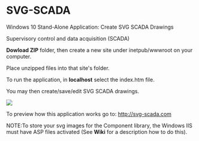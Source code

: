 # SVG-SCADA
Windows 10 Stand-Alone Application: Create SVG SCADA Drawings

Supervisory control and data acquisition (SCADA)

**Dowload ZIP** folder, then create a new site under inetpub/wwwroot on your computer.

Place unzipped files into that site's folder.

To run the application, in **localhost** select the index.htm file. 

You may then create/save/edit SVG SCADA drawings.

![](http://svg-scada.com/Images/scada.png)

To preview how this application works go to: http://svg-scada.com

NOTE:To store your svg images for the Component library, the Windows IIS must have 
ASP files activated (See **Wiki** for a description how to do this).
